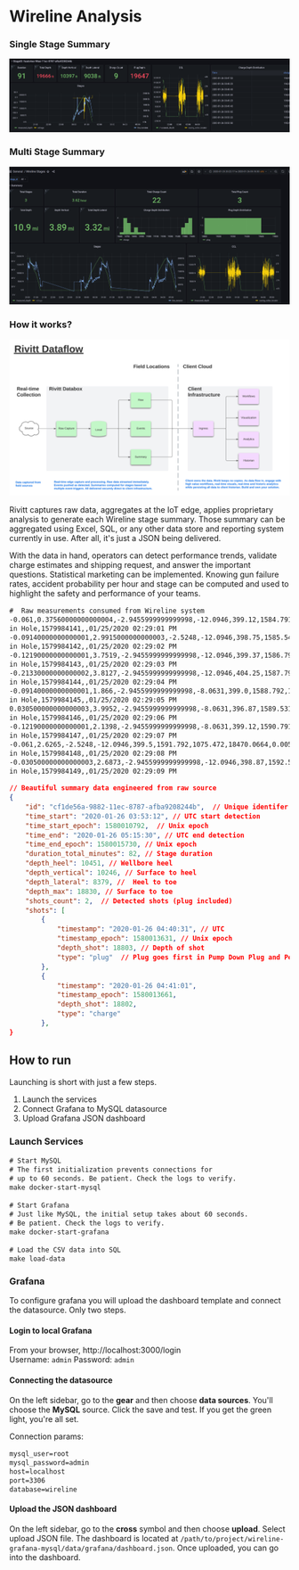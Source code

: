 # Wireline Analysis

### Single Stage Summary
![Wireline Stage Summary](/static/wireline_grafana_stage.png?raw=True "Stage Summary")

### Multi Stage Summary
![Wireline Stage Summary](/static/wireline_grafana_summary.png?raw=True "Multi Stage Summary")

### How it works?
![Rivitt Data Flow](/static/dataflow.png "Rivitt Data Flow")

Rivitt captures raw data, aggregates at the IoT edge, applies proprietary analysis to generate each Wireline stage summary. 
Those summary can be aggregated using Excel, SQL, or any other data store and reporting system currently in use. After all,
it's just a JSON being delivered. 

With the data in hand, operators can detect performance trends, validate charge estimates and shipping request, and answer
the important questions. Statistical marketing can be implemented. Knowing gun failure rates, accident probability per 
hour and stage can be computed and used to highlight the safety and performance of your teams.

```text
#  Raw measurements consumed from Wireline system
-0.061,0.37560000000000004,-2.9455999999999998,-12.0946,399.12,1584.7913,1062.5291,18422.7246,-0.1721,Run in Hole,1579984141,,01/25/2020 02:29:01 PM
-0.09140000000000001,2.9915000000000003,-2.5248,-12.0946,398.75,1585.5417,1061.5334,18428.2832,0.0357,Run in Hole,1579984142,,01/25/2020 02:29:02 PM
-0.12190000000000001,3.7519,-2.9455999999999998,-12.0946,399.37,1586.7914,1063.5247,18436.709,-0.2194,Run in Hole,1579984143,,01/25/2020 02:29:03 PM
-0.21330000000000002,3.8127,-2.9455999999999998,-12.0946,404.25,1587.7916,1059.5422,18443.1328,0.2917,Run in Hole,1579984144,,01/25/2020 02:29:04 PM
-0.09140000000000001,1.866,-2.9455999999999998,-8.0631,399.0,1588.792,1060.5378,18450.0332,0.217,Run in Hole,1579984145,,01/25/2020 02:29:05 PM
0.030500000000000003,3.9952,-2.9455999999999998,-8.0631,396.87,1589.5313,1062.5291,18454.8086,-0.1779,Run in Hole,1579984146,,01/25/2020 02:29:06 PM
-0.12190000000000001,2.1398,-2.9455999999999998,-8.0631,399.12,1590.7915,1059.5422,18463.0742,0.0235,Run in Hole,1579984147,,01/25/2020 02:29:07 PM
-0.061,2.6265,-2.5248,-12.0946,399.5,1591.792,1075.472,18470.0664,0.0058000000000000005,Run in Hole,1579984148,,01/25/2020 02:29:08 PM
-0.030500000000000003,2.6873,-2.9455999999999998,-12.0946,398.87,1592.5424,1069.4984,18474.791,-0.3119,Run in Hole,1579984149,,01/25/2020 02:29:09 PM
```
```json
// Beautiful summary data engineered from raw source 
{
    "id": "cf1de56a-9882-11ec-8787-afba9208244b",  // Unique identifer locally generated
    "time_start": "2020-01-26 03:53:12", // UTC start detection
    "time_start_epoch": 1580010792,  // Unix epoch
    "time_end": "2020-01-26 05:15:30", // UTC end detection 
    "time_end_epoch": 1580015730, // Unix epoch
    "duration_total_minutes": 82, // Stage duration
    "depth_heel": 10451, // Wellbore heel
    "depth_vertical": 10246, // Surface to heel
    "depth_lateral": 8379, //  Heel to toe
    "depth_max": 18830, // Surface to toe
    "shots_count": 2,  // Detected shots (plug included)
    "shots": [
        {
            "timestamp": "2020-01-26 04:40:31", // UTC
            "timestamp_epoch": 1580013631, // Unix epoch
            "depth_shot": 18803, // Depth of shot
            "type": "plug"  // Plug goes first in Pump Down Plug and Perf
        },
        {
            "timestamp": "2020-01-26 04:41:01",
            "timestamp_epoch": 1580013661,
            "depth_shot": 18802,
            "type": "charge"
        },
}
```


## How to run
Launching is short with just a few steps.
1. Launch the services
2. Connect Grafana to MySQL datasource 
3. Upload Grafana JSON dashboard

### Launch Services
```shell
# Start MySQL
# The first initialization prevents connections for 
# up to 60 seconds. Be patient. Check the logs to verify.
make docker-start-mysql

# Start Grafana
# Just like MySQL, the initial setup takes about 60 seconds.
# Be patient. Check the logs to verify.
make docker-start-grafana

# Load the CSV data into SQL
make load-data
```

### Grafana
To configure grafana you will upload the dashboard template and connect
the datasource. Only two steps.

#### Login to local Grafana
From your browser, http://localhost:3000/login <br>
Username: `admin`
Password: `admin`

#### Connecting the datasource
On the left sidebar, go to the **gear** and then choose **data sources**.
You'll choose the **MySQL** source. Click the save and test.
If you get the green light, you're all set.

Connection params:
```shell
mysql_user=root
mysql_password=admin
host=localhost
port=3306
database=wireline
```

#### Upload the JSON dashboard
On the left sidebar, go to the **cross** symbol and then choose **upload**.
Select upload JSON file. The dashboard is located at `/path/to/project/wireline-grafana-mysql/data/grafana/dashboard.json`.
Once uploaded, you can go into the dashboard.


